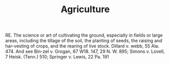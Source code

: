 ---
title: Agriculture
permalink: "/definitions/agriculture.html"
body: RE. The science or art of cultivating the ground, especially in fields or large
  areas, including the tillage of the soil, the planting of seeds, the raising and
  har-vesting of crops, and the rearing of live stock. Dillard v. webb, 55 Ala. 474.
  And see Bin-zel v. Grogan, 67 W18. 147, 29 N. W. 895; Simons v. Lovell, 7 Heisk.
  (Tenn.) 510; Springer v. Lewis, 22 Pa. 191
published_at: '2018-07-07'
layout: post
---